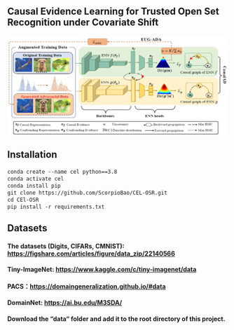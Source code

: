 ## Causal Evidence Learning for Trusted Open Set Recognition under Covariate Shift
![本地路径](CEL-OSR.png)
## Installation
```
conda create --name cel python==3.8
conda activate cel
conda install pip
git clone https://github.com/ScorpioBao/CEL-OSR.git
cd CEl-OSR
pip install -r requirements.txt
```
## Datasets
#### The datasets (Digits, CIFARs, CMNIST): https://figshare.com/articles/figure/data_zip/22140566
#### Tiny-ImageNet: https://www.kaggle.com/c/tiny-imagenet/data
#### PACS：https://domaingeneralization.github.io/#data
#### DomainNet: https://ai.bu.edu/M3SDA/
#### Download the “data“ folder and add it to the root directory of this project.